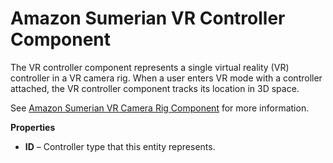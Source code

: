 # Amazon Sumerian VR Controller Component<a name="entities-vrcontroller"></a>

The VR controller component represents a single virtual reality \(VR\) controller in a VR camera rig\. When a user enters VR mode with a controller attached, the VR controller component tracks its location in 3D space\.

See [Amazon Sumerian VR Camera Rig Component](entities-vrcamerarig.md) for more information\.

**Properties**
+ **ID** – Controller type that this entity represents\.